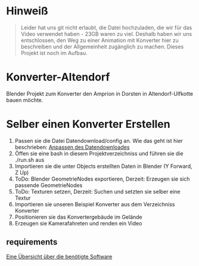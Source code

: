 # Hinweiß

> Leider hat uns git nicht erlaubt, die Datei hochzuladen, die wir für das Video verwendet haben - 23GB waren zu viel. 
> Deshalb haben wir uns entschlossen, den Weg zu einer Animation mit Konverter hier zu beschreiben und der Allgemeinheit zugänglich zu machen.
> Dieses Projekt ist noch im Aufbau.

# Konverter-Altendorf

Blender Projekt zum Konverter den Amprion in Dorsten in Altendorf-Ulfkotte bauen möchte.

# Selber einen Konverter Erstellen

1. Passen sie die Datei Datendownload/config an. Wie das geht ist hier beschrieben: [Anpassen des Datendownloades](Datendownload/README.md)
2. Öffen sie eine bash in diesem Projektverzeichniss und führen sie die ./run.sh aus
3. Importieren sie die unter Objects erstellten Daten in Blender (Y Forward, Z Up)
4. ToDo: Blender GeometrieNodes exportieren, Derzeit: Erzeugen sie sich passende GeometrieNodes
5. ToDo: Texturen setzen, Derzeit: Suchen und setzten sie selber eine Textur
6. Importieren sie unseren Beispiel Konverter aus dem Verzeichniss Konverter
7. Positionieren sie das Konvertergebäude im Gelände
8. Erzeugen sie Kamerafahreten und renden ein Video

## requirements
[Eine Übersicht über die benötigte Software](requirements/README.md)
